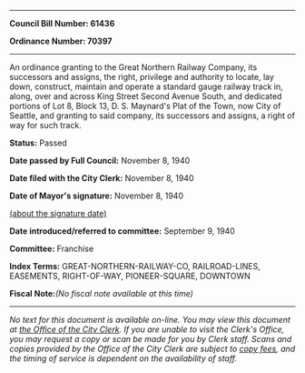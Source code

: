

********

**Council Bill Number: 61436**
   
**Ordinance Number: 70397**
********

 An ordinance granting to the Great Northern Railway Company, its successors and assigns, the right, privilege and authority to locate, lay down, construct, maintain and operate a standard gauge railway track in, along, over and across King Street Second Avenue South, and dedicated portions of Lot 8, Block 13, D. S. Maynard's Plat of the Town, now City of Seattle, and granting to said company, its successors and assigns, a right of way for such track.

**Status:** Passed
   
**Date passed by Full Council:** November 8, 1940
   
**Date filed with the City Clerk:** November 8, 1940
   
**Date of Mayor's signature:** November 8, 1940
   
[(about the signature date)](/~public/approvaldate.htm)
   
   
   
**Date introduced/referred to committee:** September 9, 1940
   
**Committee:** Franchise
   
   
**Index Terms:** GREAT-NORTHERN-RAILWAY-CO, RAILROAD-LINES, EASEMENTS, RIGHT-OF-WAY, PIONEER-SQUARE, DOWNTOWN

**Fiscal Note:**_(No fiscal note available at this time)_
********

_No text for this document is available on-line. You may view this document at [the Office of the City Clerk](http://www.seattle.gov/leg/clerk/contactUs.htm). If you are unable to visit the Clerk's Office, you may request a copy or scan be made for you by Clerk staff. Scans and copies provided by the Office of the City Clerk are subject to [copy fees](http://clerk.seattle.gov/~public/clerkfees.htm), and the timing of service is dependent on the availability of staff._

